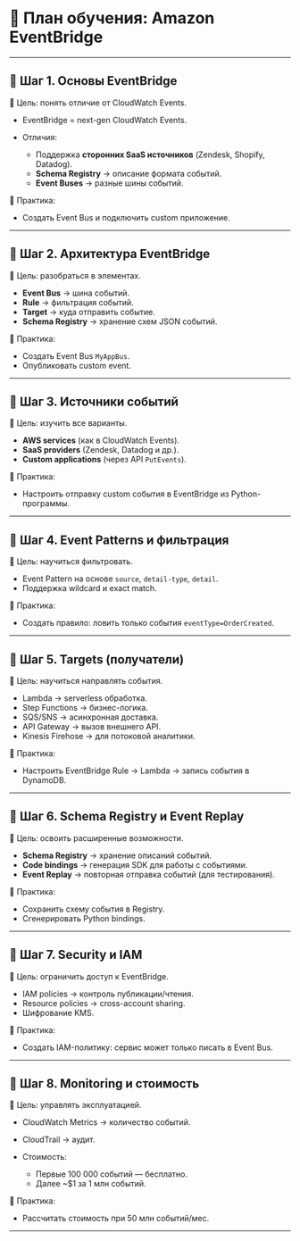 
# 📍 План обучения: Amazon EventBridge

---

## 🔹 Шаг 1. Основы EventBridge

🎯 Цель: понять отличие от CloudWatch Events.

* EventBridge = next-gen CloudWatch Events.
* Отличия:

  * Поддержка **сторонних SaaS источников** (Zendesk, Shopify, Datadog).
  * **Schema Registry** → описание формата событий.
  * **Event Buses** → разные шины событий.

📌 Практика:

* Создать Event Bus и подключить custom приложение.

---

## 🔹 Шаг 2. Архитектура EventBridge

🎯 Цель: разобраться в элементах.

* **Event Bus** → шина событий.
* **Rule** → фильтрация событий.
* **Target** → куда отправить событие.
* **Schema Registry** → хранение схем JSON событий.

📌 Практика:

* Создать Event Bus `MyAppBus`.
* Опубликовать custom event.

---

## 🔹 Шаг 3. Источники событий

🎯 Цель: изучить все варианты.

* **AWS services** (как в CloudWatch Events).
* **SaaS providers** (Zendesk, Datadog и др.).
* **Custom applications** (через API `PutEvents`).

📌 Практика:

* Настроить отправку custom события в EventBridge из Python-программы.

---

## 🔹 Шаг 4. Event Patterns и фильтрация

🎯 Цель: научиться фильтровать.

* Event Pattern на основе `source`, `detail-type`, `detail`.
* Поддержка wildcard и exact match.

📌 Практика:

* Создать правило: ловить только события `eventType=OrderCreated`.

---

## 🔹 Шаг 5. Targets (получатели)

🎯 Цель: научиться направлять события.

* Lambda → serverless обработка.
* Step Functions → бизнес-логика.
* SQS/SNS → асинхронная доставка.
* API Gateway → вызов внешнего API.
* Kinesis Firehose → для потоковой аналитики.

📌 Практика:

* Настроить EventBridge Rule → Lambda → запись события в DynamoDB.

---

## 🔹 Шаг 6. Schema Registry и Event Replay

🎯 Цель: освоить расширенные возможности.

* **Schema Registry** → хранение описаний событий.
* **Code bindings** → генерация SDK для работы с событиями.
* **Event Replay** → повторная отправка событий (для тестирования).

📌 Практика:

* Сохранить схему события в Registry.
* Сгенерировать Python bindings.

---

## 🔹 Шаг 7. Security и IAM

🎯 Цель: ограничить доступ к EventBridge.

* IAM policies → контроль публикации/чтения.
* Resource policies → cross-account sharing.
* Шифрование KMS.

📌 Практика:

* Создать IAM-политику: сервис может только писать в Event Bus.

---

## 🔹 Шаг 8. Monitoring и стоимость

🎯 Цель: управлять эксплуатацией.

* CloudWatch Metrics → количество событий.
* CloudTrail → аудит.
* Стоимость:

  * Первые 100 000 событий — бесплатно.
  * Далее \~\$1 за 1 млн событий.

📌 Практика:

* Рассчитать стоимость при 50 млн событий/мес.

---

